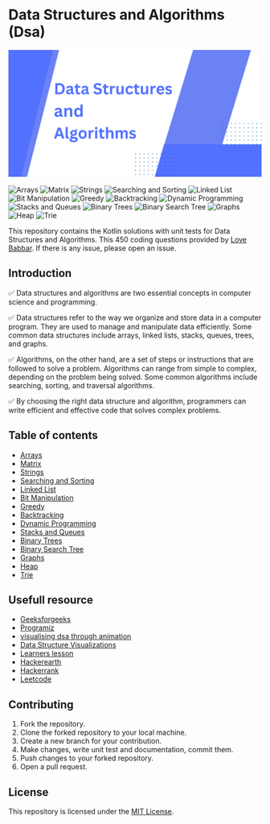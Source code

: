 # Data Structures and Algorithms (Dsa)

<img src="images/banner.png" alt="Banner">

<img src="https://img.shields.io/badge/Arrays-red" alt="Arrays"> <img src="https://img.shields.io/badge/Matrix-green" alt="Matrix"> <img src="https://img.shields.io/badge/Strings-blue" alt="Strings"> <img src="https://img.shields.io/badge/Searching and Sorting-yellow" alt="Searching and Sorting"> <img src="https://img.shields.io/badge/Linked List-purple" alt="Linked List"> <img src="https://img.shields.io/badge/Bit Manipulation-orange" alt="Bit Manipulation"> <img src="https://img.shields.io/badge/Greedy-darkgreen" alt="Greedy"> <img src="https://img.shields.io/badge/Backtracking-red" alt="Backtracking"> <img src="https://img.shields.io/badge/Dynamic Programming-yellowgreen" alt="Dynamic Programming"> <img src="https://img.shields.io/badge/Stacks and Queues-darkblue" alt="Stacks and Queues"> <img src="https://img.shields.io/badge/Binary Trees-pink" alt="Binary Trees"> <img src="https://img.shields.io/badge/Binary Search Tree-blue" alt="Binary Search Tree"> <img src="https://img.shields.io/badge/Graphs-green" alt="Graphs"> <img src="https://img.shields.io/badge/Heap-brown" alt="Heap"> <img src="https://img.shields.io/badge/Trie-blueviolet" alt="Trie">

This repository contains the Kotlin solutions with unit tests
for Data Structures and Algorithms. This 450 coding questions provided by <a href='https://github.com/loveBabbar' >Love Babbar</a>.
If there is any issue, please open an issue.

## Introduction
✅ Data structures and algorithms are two essential concepts in computer science and programming.

✅ Data structures refer to the way we organize and store data in a computer program. They are used to manage and manipulate data efficiently. Some common data structures include arrays, linked lists, stacks, queues, trees, and graphs.

✅ Algorithms, on the other hand, are a set of steps or instructions that are followed to solve a problem. Algorithms can range from simple to complex, depending on the problem being solved. Some common algorithms include searching, sorting, and traversal algorithms. 

✅ By choosing the right data structure and algorithm, programmers can write efficient and effective code that solves complex problems.

## Table of contents
- [Arrays](https://github.com/alidehkhodaei/dsa/tree/main/src/main/kotlin/array)
- [Matrix](https://github.com/alidehkhodaei/dsa/tree/main/src/main/kotlin/matrix)
- [Strings](https://github.com/alidehkhodaei/dsa/tree/main/src/main/kotlin/string)
- [Searching and Sorting](https://github.com/alidehkhodaei/dsa/tree/main/src/main/kotlin/searchingandsorting)
- [Linked List](https://github.com/alidehkhodaei/dsa/tree/main/src/main/kotlin/linkedlist)
- [Bit Manipulation](https://github.com/alidehkhodaei/dsa/tree/main/src/main/kotlin/bitmanipulation)
- [Greedy](https://github.com/alidehkhodaei/dsa/tree/main/src/main/kotlin/greedy)
- [Backtracking](https://github.com/alidehkhodaei/dsa/tree/main/src/main/kotlin/backtracking)
- [Dynamic Programming](https://github.com/alidehkhodaei/dsa/tree/main/src/main/kotlin/dynamicprogramming)
- [Stacks and Queues](https://github.com/alidehkhodaei/dsa/tree/main/src/main/kotlin/stackandqueue)
- [Binary Trees](https://github.com/alidehkhodaei/dsa/tree/main/src/main/kotlin/binarytree)
- [Binary Search Tree](https://github.com/alidehkhodaei/dsa/tree/main/src/main/kotlin/binarysearchtree)
- [Graphs](https://github.com/alidehkhodaei/dsa/tree/main/src/main/kotlin/graph)
- [Heap](https://github.com/alidehkhodaei/dsa/tree/main/src/main/kotlin/heap)
- [Trie](https://github.com/alidehkhodaei/dsa/tree/main/src/main/kotlin/trie)
 
## Usefull resource
- <a href="https://www.geeksforgeeks.org">Geeksforgeeks</a>
- <a href="https://www.programiz.com/dsa">Programiz</a>
- <a href="https://visualgo.net" >visualising dsa through animation</a>
- <a href="https://www.cs.usfca.edu/~galles/visualization/Algorithms.html" >Data Structure Visualizations</a>
- <a href="https://www.learnerslesson.com/Data-Structures-and-Algorithms/Algorithm.htm" >Learners lesson</a>
- <a href="https://www.hackerearth.com">Hackerearth</a>
- <a href="https://www.hackerrank.com">Hackerrank</a>
- <a href="https://www.leetcode.com">Leetcode</a>

## Contributing
1. Fork the repository.
2. Clone the forked repository to your local machine.
3. Create a new branch for your contribution.
4. Make changes, write unit test and documentation, commit them.
5. Push changes to your forked repository.
6. Open a pull request.

## License
This repository is licensed under the [MIT License](https://choosealicense.com/licenses/mit/).

